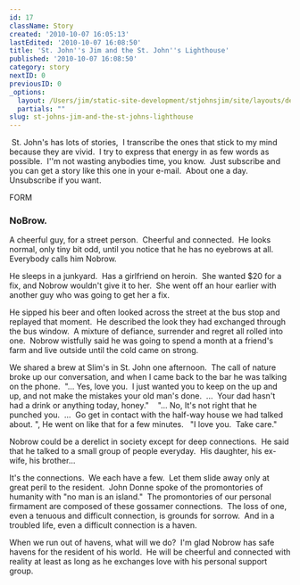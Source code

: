 ```yaml
---
id: 17
className: Story
created: '2010-10-07 16:05:13'
lastEdited: '2010-10-07 16:08:50'
title: 'St. John''s Jim and the St. John''s Lighthouse'
published: '2010-10-07 16:08:50'
category: story
nextID: 0
previousID: 0
_options:
  layout: /Users/jim/static-site-development/stjohnsjim/site/layouts/default.static.ttml
  partials: ""
slug: st-johns-jim-and-the-st-johns-lighthouse
---
```

<p>&nbsp;St. John's has lots of stories,&nbsp; I transcribe the ones that stick to my mind because they are vivid.&nbsp; I try to express that energy in as few words as possible.&nbsp; I''m not wasting anybodies time, you know.&nbsp; Just subscribe and you can get a story like this one in your e-mail.&nbsp; About one a day.&nbsp; Unsubscribe if you want.</p>
<p >FORM</p>

<h3>NoBrow.</h3>
<p >A cheerful guy, for a street person.&nbsp; Cheerful and connected.&nbsp; He looks normal, only tiny bit odd, until you notice that he has no eyebrows at all.&nbsp; Everybody calls him Nobrow.</p>

<p >He sleeps in a junkyard.&nbsp; Has a girlfriend on heroin.&nbsp; She wanted $20 for a fix, and Nobrow wouldn't give it to her.&nbsp; She went off an hour earlier with another guy who was going to get her a fix.</p>

<p >He sipped his beer and often looked across the street at the bus stop and replayed that moment.&nbsp; He described the look they had exchanged through the bus window.&nbsp; A mixture of defiance, surrender and regret all rolled into one.&nbsp; Nobrow wistfully said he was going to spend a month at a friend's farm and live outside until the cold came on strong.</p>

<p >We shared a brew at Slim's in St. John one afternoon.&nbsp; The call of nature broke up our conversation, and when I came back to the bar he was talking on the phone.&nbsp; &quot;... Yes, love you.&nbsp; I just wanted you to keep on the up and up, and not make the mistakes your old man's done.&nbsp; ...&nbsp; Your dad hasn't had a drink or anything today, honey.&quot;&nbsp; &nbsp; &quot;... No, It's not right that he punched you.&nbsp; ...&nbsp; Go get in contact with the half-way house we had talked about. &quot;, He went on like that for a few minutes. &nbsp; &quot;I love you.&nbsp; Take care.&quot;&nbsp;</p>

<p >Nobrow could be a derelict in society except for deep connections.&nbsp; He said that he talked to a small group of people everyday.&nbsp; His daughter, his ex-wife, his brother...</p>

<p >It's the connections.&nbsp; We each have a few.&nbsp; Let them slide away only at great peril to the resident.&nbsp; John Donne spoke of the promontories of humanity with &quot;no man is an island.&quot;&nbsp; The promontories of our personal firmament are composed of these gossamer connections.&nbsp; The loss of one, even a tenuous and difficult connection, is grounds for sorrow.&nbsp; And in a troubled life, even a difficult connection is a haven.</p>

<p >When we run out of havens, what will we do?&nbsp; I'm glad Nobrow has safe havens for the resident of his world.&nbsp; He will be cheerful and connected with reality at least as long as he exchanges love with his personal support group.</p>